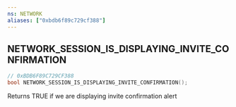 ```yaml
---
ns: NETWORK
aliases: ["0xbdb6f89c729cf388"]
---
```

## NETWORK_SESSION_IS_DISPLAYING_INVITE_CONFIRMATION

```c
// 0xBDB6F89C729CF388
bool NETWORK_SESSION_IS_DISPLAYING_INVITE_CONFIRMATION();
```

Returns TRUE if we are displaying invite confirmation alert

